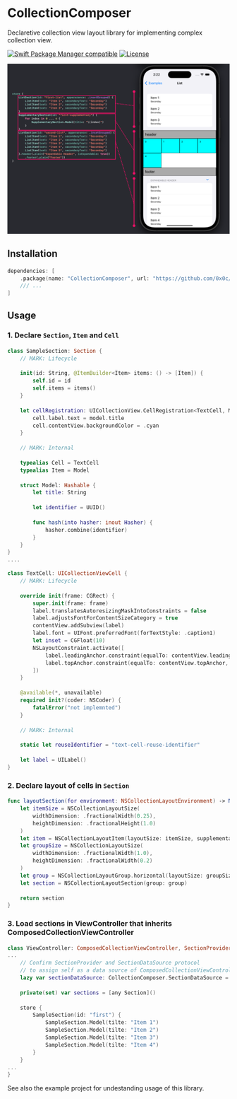 # CollectionComposer

Declaretive collection view layout library for implementing complex collection view.

[![Swift Package Manager compatible](https://img.shields.io/badge/Swift_Package_Manager-compatible-orange)](https://swift.org/package-manager/)
[![License](https://img.shields.io/badge/license-MIT-blue.svg)](https://opensource.org/licenses/mit)

![](Images/ss1.png)

## Installation

```swift
dependencies: [
    .package(name: "CollectionComposer", url: "https://github.com/0x0c/CollectionComposer.git", from: "1.0.0"),
    /// ...
]
```

## Usage

### 1. Declare `Section`, `Item` and `Cell`

```swift
class SampleSection: Section {
    // MARK: Lifecycle

    init(id: String, @ItemBuilder<Item> items: () -> [Item]) {
        self.id = id
        self.items = items()
    }

    let cellRegistration: UICollectionView.CellRegistration<TextCell, Model>! = UICollectionView.CellRegistration<TextCell, Model> { cell, _, model in
        cell.label.text = model.title
        cell.contentView.backgroundColor = .cyan
    }

    // MARK: Internal

    typealias Cell = TextCell
    typealias Item = Model

    struct Model: Hashable {
        let title: String

        let identifier = UUID()

        func hash(into hasher: inout Hasher) {
            hasher.combine(identifier)
        }
    }
}
....
```


```swift
class TextCell: UICollectionViewCell {
    // MARK: Lifecycle

    override init(frame: CGRect) {
        super.init(frame: frame)
        label.translatesAutoresizingMaskIntoConstraints = false
        label.adjustsFontForContentSizeCategory = true
        contentView.addSubview(label)
        label.font = UIFont.preferredFont(forTextStyle: .caption1)
        let inset = CGFloat(10)
        NSLayoutConstraint.activate([
            label.leadingAnchor.constraint(equalTo: contentView.leadingAnchor, constant: inset),
            label.topAnchor.constraint(equalTo: contentView.topAnchor, constant: inset)
        ])
    }

    @available(*, unavailable)
    required init?(coder: NSCoder) {
        fatalError("not implemnted")
    }

    // MARK: Internal

    static let reuseIdentifier = "text-cell-reuse-identifier"

    let label = UILabel()
}
```

### 2. Declare layout of cells in `Section`

```swift
func layoutSection(for environment: NSCollectionLayoutEnvironment) -> NSCollectionLayoutSection {
    let itemSize = NSCollectionLayoutSize(
        widthDimension: .fractionalWidth(0.25),
        heightDimension: .fractionalHeight(1.0)
    )
    let item = NSCollectionLayoutItem(layoutSize: itemSize, supplementaryItems: [])
    let groupSize = NSCollectionLayoutSize(
        widthDimension: .fractionalWidth(1.0),
        heightDimension: .fractionalWidth(0.2)
    )
    let group = NSCollectionLayoutGroup.horizontal(layoutSize: groupSize, subitems: [item])
    let section = NSCollectionLayoutSection(group: group)

    return section
}
```

### 3. Load sections in ViewController that inherits ComposedCollectionViewController

```swift
class ViewController: ComposedCollectionViewController, SectionProvider, SectionDataSource {
...
    // Confirm SectionProvider and SectionDataSource protocol
    // to assign self as a data source of ComposedCollectionViewController
    lazy var sectionDataSource: CollectionComposer.SectionDataSource = self

    private(set) var sections = [any Section]()

    store {
        SampleSection(id: "first") {
            SampleSection.Model(tilte: "Item 1")
            SampleSection.Model(tilte: "Item 2")
            SampleSection.Model(tilte: "Item 3")
            SampleSection.Model(tilte: "Item 4")
        }
    }
...
}
```

See also the example project for undestanding usage of this library.
